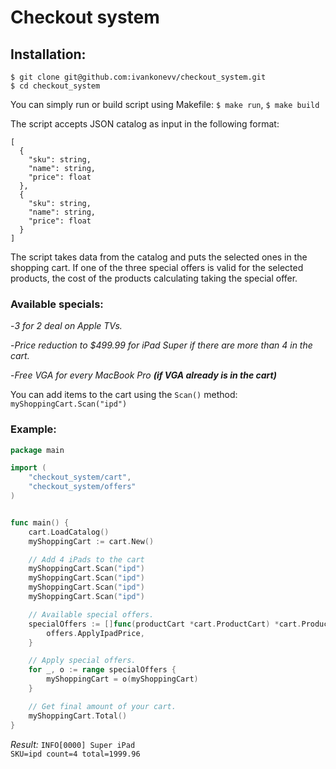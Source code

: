 # Checkout system

## Installation:
```
$ git clone git@github.com:ivankonevv/checkout_system.git
$ cd checkout_system
```

You can simply run or build script using Makefile:
`$ make run`, `$ make build`

The script accepts JSON catalog as input in the following format:
```
[
  {
    "sku": string,
    "name": string,
    "price": float
  },
  {
    "sku": string,
    "name": string,
    "price": float
  }
]
```

The script takes data from the catalog and puts the selected ones in the shopping cart. If one of the three special offers is valid for the selected products, the cost of the products calculating taking the special offer.

### Available specials:
-*3 for 2 deal on Apple TVs.*

-*Price reduction to $499.99 for iPad Super if there are more than 4 in the cart.*

-*Free VGA for every MacBook Pro **(if VGA already is in the cart)***

You can add items to the cart using the `Scan()` method:
`myShoppingCart.Scan("ipd")`


### Example:
```go
package main

import (
	"checkout_system/cart",
	"checkout_system/offers"
)


func main() {
	cart.LoadCatalog()
	myShoppingCart := cart.New()

	// Add 4 iPads to the cart
	myShoppingCart.Scan("ipd")
	myShoppingCart.Scan("ipd")
	myShoppingCart.Scan("ipd")
	myShoppingCart.Scan("ipd")

	// Available special offers.
	specialOffers := []func(productCart *cart.ProductCart) *cart.ProductCart{
		offers.ApplyIpadPrice,
	}

	// Apply special offers.
	for _, o := range specialOffers {
		myShoppingCart = o(myShoppingCart)
	}

	// Get final amount of your cart.
	myShoppingCart.Total()
}
```

*Result:*
`
INFO[0000] Super iPad                                    SKU=ipd count=4 total=1999.96
`